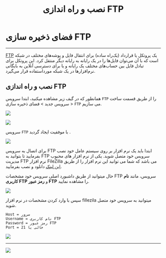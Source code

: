 ﻿---
title: "نصب و راه اندازی FTP"
sidebar_label: "نصب و راه اندازی"
description: "FTP یک پروتکل یا قرارداد (یک‌راه ساده) برای انتقال فایل و پوشه‌های مختلف در شبکه است که با آن می‌توان فایل‌ها را در یک رایانه به رایانه دیگر منتقل کرد. این پروتکل برای تبادل فایل بین حساب‌های مختلف یک رایانه و یا برای دسترسی آنلاین به بایگانی نرم‌افزارها در یک شبکه مورداستفاده قرار می‌گیرد."
---

# فضای ذخیره سازی FTP
---

[FTP](https://chabokan.net/services/ftp/) یک پروتکل یا قرارداد (یک‌راه ساده) برای انتقال فایل و پوشه‌های مختلف در شبکه است که با آن می‌توان فایل‌ها را در یک رایانه به رایانه دیگر منتقل کرد. این پروتکل برای تبادل فایل بین حساب‌های مختلف یک رایانه و یا برای دسترسی آنلاین به بایگانی نرم‌افزارها در یک شبکه مورداستفاده قرار می‌گیرد.

## نصب و راه اندازی FTP

همانطور که در گیف زیر مشاهده میکنید، ابتدا سرویس `FTP` را از طریق قسمت ساخت سرویس جدید > فضای ذخیره سازی > `FTP` می سازیم.

![](https://s1.chabokan.net/docs/gifs/ftp-install.gif)

![](https://s1.chabokan.net/docs/images/ftp-start-1.png)

سرویس `FTP` با موفقیت ایجاد گردید .

![](https://s1.chabokan.net/docs/images/ftp-start-2.png)

برای اتصال به سرویس FTP ابتدا باید یک نرم افزار بر روی سیستم عامل خود نصب بفرمایید تا بتوانید به FTP سرویس خود متصل شوید. یکی از نرم افزار های محبوب مدیریت FTP نرم افزار FileZilla می باشد که شما می توانید این نرم افزار را از طریق [این لینک](https://filezilla-project.org/download.php) دانلود و نصب بفرمایید.

حال میتوانید از طریق داشبورد اصلی سرویس خود مشخصات FTP سرویس، مانند **نام کاربری FTP** و **رمز عبور FTP** را مشاهده نمایید.

![](https://s1.chabokan.net/docs/images/FTP_num2.jpg)

سپس با وارد کردن مشخصات در نرم افزار fillezila میتوانید به سرویس خود متصل شوید.

```properties
Host = سرور
Username = نام کاربری FTP
Password = رمز عبور FTP
Port = خالی یا 21
```

![](https://s1.chabokan.net/docs/images/FTP_num1.jpg)

---
<a href="https://hub.chabokan.net/fa/services/create/ftp" ><img src="https://s1.chabokan.net/docs/images/ftp-banner.png" /></a>